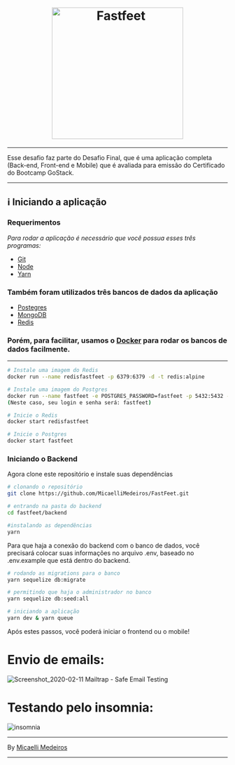 <h1 align="center">
  <img alt="Fastfeet" title="Fastfeet" src="https://github.com/Rocketseat/bootcamp-gostack-desafio-03/blob/master/.github/logo.png" width="300px" />
</h1>

---

Esse desafio faz parte do Desafio Final, que é uma aplicação completa (Back-end, Front-end e Mobile) que é avaliada para emissão do Certificado do Bootcamp GoStack.

---

## :information_source: Iniciando a aplicação

### Requerimentos

_Para rodar a aplicação é necessário que você possua esses três programas:_
* [Git](https://git-scm.com)
* [Node](https://nodejs.org/)
* [Yarn](https://yarnpkg.com/)


### Também foram utilizados três bancos de dados da aplicação
- [Postegres](https://github.com/postgres/postgres)
- [MongoDB](https://www.mongodb.com/)
- [Redis](https://redis.io/)

### Porém, para facilitar, usamos o [Docker](https://www.docker.com/) para rodar os bancos de dados facilmente.
---

```bash
# Instale uma imagem do Redis
docker run --name redisfastfeet -p 6379:6379 -d -t redis:alpine

# Instale uma imagem do Postgres
docker run --name fastfeet -e POSTGRES_PASSWORD=fastfeet -p 5432:5432 -d postgres
(Neste caso, seu login e senha será: fastfeet)

# Inicie o Redis
docker start redisfastfeet

# Inicie o Postgres
docker start fastfeet

```
### Iniciando o Backend
Agora clone este repositório e instale suas dependências
```bash
# clonando o repositório
git clone https://github.com/MicaelliMedeiros/FastFeet.git

# entrando na pasta do backend
cd fastfeet/backend

#instalando as dependências
yarn

```
Para que haja a conexão do backend com o banco de dados, você precisará colocar suas informações no arquivo .env, baseado no .env.example que está dentro do backend.

```bash
# rodando as migrations para o banco
yarn sequelize db:migrate

# permitindo que haja o administrador no banco
yarn sequelize db:seed:all

# iniciando a aplicação
yarn dev & yarn queue
```

Após estes passos, você poderá iniciar o frontend ou o mobile!

# Envio de emails:
![Screenshot_2020-02-11 Mailtrap - Safe Email Testing](https://user-images.githubusercontent.com/54600663/74209995-c5f99780-4c68-11ea-9ce6-06052325d0d9.png)

# Testando pelo insomnia:
![insomnia](https://user-images.githubusercontent.com/54600663/74209998-c85bf180-4c68-11ea-9677-f540b7198c18.png)

---

By [Micaelli Medeiros](https://www.linkedin.com/in/micaellimedeiros/)

---
